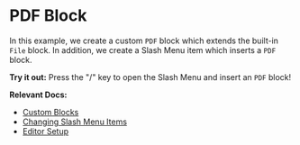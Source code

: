 # PDF Block

In this example, we create a custom `PDF` block which extends the built-in `File` block. In addition, we create a Slash Menu item which inserts a `PDF` block.

**Try it out:** Press the "/" key to open the Slash Menu and insert an `PDF` block!

**Relevant Docs:**

- [Custom Blocks](/docs/custom-schemas/custom-blocks)
- [Changing Slash Menu Items](/docs/ui-components/suggestion-menus#changing-slash-menu-items)
- [Editor Setup](/docs/editor-basics/setup)
